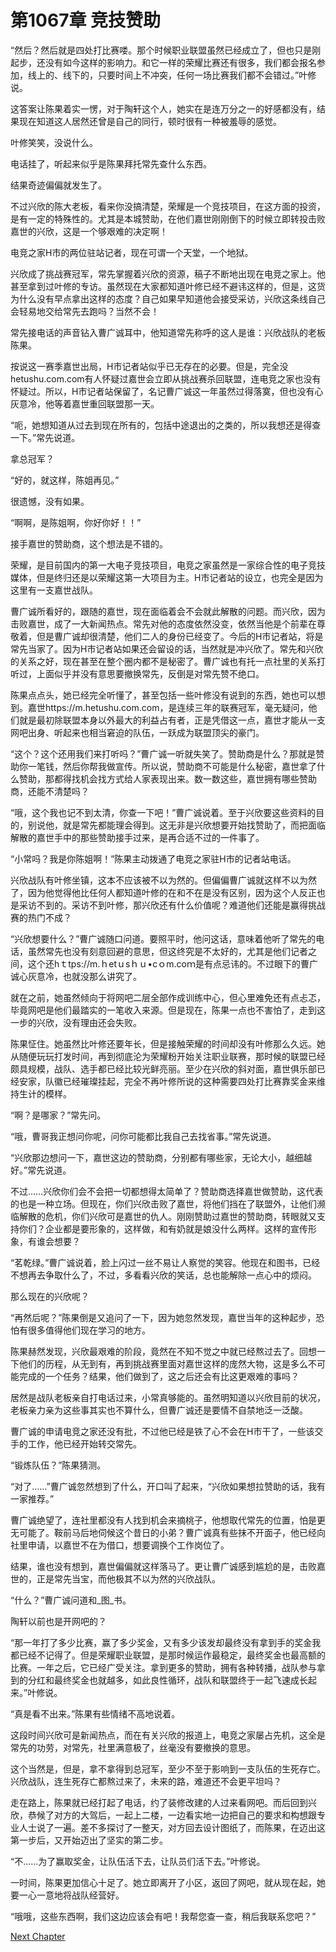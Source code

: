 # 第1067章 竞技赞助

“然后？然后就是四处打比赛喽。那个时候职业联盟虽然已经成立了，但也只是刚起步，还没有如今这样的影响力。和它一样的荣耀比赛还有很多，我们都会报名参加，线上的、线下的，只要时间上不冲突，任何一场比赛我们都不会错过。”叶修说。

这答案让陈果着实一愣，对于陶轩这个人，她实在是连万分之一的好感都没有，结果现在知道这人居然还曾是自己的同行，顿时很有一种被羞辱的感觉。

叶修笑笑，没说什么。

电话挂了，听起来似乎是陈果拜托常先查什么东西。

结果奇迹偏偏就发生了。

不过兴欣的陈大老板，看来你没搞清楚，荣耀是一个竞技项目，在这方面的投资，是有一定的特殊性的。尤其是本城赞助，在他们嘉世刚刚倒下的时候立即转投击败嘉世的兴欣，这是一个够艰难的决定啊！

电竞之家H市的两位驻站记者，现在可谓一个天堂，一个地狱。

兴欣成了挑战赛冠军，常先掌握着兴欣的资源，稿子不断地出现在电竞之家上。他甚至拿到过叶修的专访。虽然现在大家都知道叶修已经不避讳这样的，但是，这货为什么没有早点拿出这样的态度？自己如果早知道他会接受采访，兴欣这条线自己会轻易地交给常先去跑吗？当然不会！

常先接电话的声音钻入曹广诚耳中，他知道常先称呼的这人是谁：兴欣战队的老板陈果。

按说这一赛季嘉世出局，H市记者站似乎已无存在的必要。但是，完全没hetushu.com.com有人怀疑过嘉世会立即从挑战赛杀回联盟，连电竞之家也没有怀疑过。所以，H市记者站保留了，名记曹广诚这一年虽然过得落寞，但也没有心灰意冷，他等着嘉世重回联盟那一天。

“呃，她想知道从过去到现在所有的，包括中途退出的之类的，所以我想还是得查一下。”常先说道。

拿总冠军？

“好的，就这样，陈姐再见。”

很遗憾，没有如果。

“啊啊，是陈姐啊，你好你好！！”

接手嘉世的赞助商，这个想法是不错的。

荣耀，是目前国内的第一大电子竞技项目，电竞之家虽然是一家综合性的电子竞技媒体，但是终归还是以荣耀这第一大项目为主。H市记者站的设立，也完全是因为这里有一支嘉世战队。

曹广诚所看好的，跟随的嘉世，现在面临着会不会就此解散的问题。而兴欣，因为击败嘉世，成了一大新闻热点。常先对他的态度依然没变，依然当他是个前辈在尊敬着，但是曹广诚却很清楚，他们二人的身份已经变了。今后的H市记者站，将是常先当家了。因为H市记者站如果还会留设的话，当然就是冲兴欣了。常先和兴欣的关系之好，现在甚至在整个圈内都不是秘密了。曹广诚也有托一点社里的关系打听过，上面似乎并没有意思要撤换常先，反倒是对常先赞不绝口。

陈果点点头，她已经完全听懂了，甚至包括一些叶修没有说到的东西，她也可以想到。嘉世https://m.hetushu.com.com，是连续三年的联赛冠军，毫无疑问，他们就是最初除联盟本身以外最大的利益占有者，正是凭借这一点，嘉世才能从一支网吧出身、听起来也相当窘迫的队伍，一跃成为联盟顶尖的豪门。

“这个？这个还用我们来打听吗？”曹广诚一听就失笑了。赞助商是什么？那就是赞助你一笔钱，然后你帮我做宣传。所以说，赞助商不可能是什么秘密，嘉世拿了什么赞助，那都得找机会找方式给人家表现出来。数一数这些，嘉世拥有哪些赞助商，还能不清楚吗？

“哦，这个我也记不到太清，你查一下吧！”曹广诚说着。至于兴欣要这些资料的目的，别说他，就是常先都能理会得到。这无非是兴欣想要开始找赞助了，而把面临解散的嘉世手中的那些赞助接手过来，是再合适不过的一件事了。

“小常吗？我是你陈姐啊！”陈果主动拨通了电竞之家驻H市的记者站电话。

兴欣战队有叶修坐镇，这本不应该被不以为然的。但偏偏曹广诚就这样不以为然了，因为他觉得他比任何人都知道叶修的在和不在是没有区别，因为这个人反正也是采访不到的。采访不到叶修，那兴欣还有什么价值呢？难道他们还能是赢得挑战赛的热门不成？

“兴欣想要什么？”曹广诚随口问道。要照平时，他问这话，意味着他听了常先的电话，虽然常先也没有刻意回避的意思，但这终究是不太好的，尤其是他们记者之间，这个还hｔtps://m.ｈetｕsｈｕ•cｏm.coｍ是有点忌讳的。不过眼下的曹广诚心灰意冷，也就没那么讲究了。

就在之前，她虽然倾向于将网吧二层全部作成训练中心，但心里难免还有点忐忑，毕竟网吧是他们最踏实的一笔收入来源。但是现在，陈果一点也不害怕了，走到这一步的兴欣，没有理由还会失败。

陈果怔住。她虽然比叶修还要年长，但是接触荣耀的时间却没有叶修那么久远。她从随便玩玩打发时间，再到彻底沦为荣耀粉开始关注职业联赛，那时候的联盟已经颇具规模，战队、选手都已经比较光鲜亮丽。至少在兴欣的斜对面，嘉世俱乐部已经安家，队徽已经璀璨挂起，完全不再叶修所说的这种需要四处打比赛靠奖金来维持生计的模样。

“啊？是哪家？”常先问。

“哦，曹哥我正想问你呢，问你可能都比我自己去找省事。”常先说道。

“兴欣那边想问一下，嘉世这边的赞助商，分别都有哪些家，无论大小，越细越好。”常先说道。

不过……兴欣你们会不会把一切都想得太简单了？赞助商选择嘉世做赞助，这代表的也是一种立场。但现在，你们兴欣击败了嘉世，将他们挡在了联盟外，让他们濒临解散的危机，你们兴欣可是嘉世的仇人。刚刚赞助过嘉世的赞助商，转眼就又支持你们？企业都是要形象的，这样做，和有奶就是娘没什么两样。这样的宣传形象，有谁会想要？

“茗乾绿。”曹广诚说着，脸上闪过一丝不易让人察觉的笑容。他现在和图书，已经不想再去争取什么了，不过，多看看兴欣的笑话，总也能解除一点心中的烦闷。

那么现在的兴欣呢？

“再然后呢？”陈果倒是又追问了一下，因为她忽然发现，嘉世当年的这种起步，恐怕有很多值得他们现在学习的地方。

陈果赫然发现，兴欣最艰难的阶段，竟然在不知不觉之中就已经熬过去了。回想一下他们的历程，从无到有，再到挑战赛里面对嘉世这样的庞然大物，这是多么不可能完成的一个任务？结果，他们做到了，这之后还会有比这更艰难的事吗？

居然是战队老板亲自打电话过来，小常真够能的。虽然明知道以兴欣目前的状况，老板亲力亲为这些事其实也不算什么，但曹广诚还是要情不自禁地泛一泛酸。

曹广诚的申请电竞之家还没有批，不过他已经是铁了心不会在H市干了，一些该交手的工作，他已经开始转交常先。

“锻炼队伍？”陈果猜测。

“对了……”曹广诚忽然想到了什么，开口叫了起来，“兴欣如果想拉赞助的话，我有一家推荐。”

曹广诚绝望了，连社里都没有人找到机会来摘桃子，他想取代常先的位置，怕是更无可能了。鞍前马后地伺候这个昔日的小弟？曹广诚真有些抹不开面子，他已经向社里申请，以嘉世不在为借口，想要调换个工作岗位了。

结果，谁也没有想到，嘉世偏偏就这样落马了。更让曹广诚感到尴尬的是，击败嘉世的，正是常先当宝，而他极其不以为然的兴欣战队。

“什么？”曹广诚问道和_图_书。

陶轩以前也是开网吧的？

“那一年打了多少比赛，赢了多少奖金，又有多少该发却最终没有拿到手的奖金我都已经不记得了。但是荣耀职业联盟，是那时候运作最稳定，最终奖金也最高额的比赛。一年之后，它已经广受关注。拿到更多的赞助，拥有各种转播，战队参与拿到的分红和最终奖金也就越多，如此良性循环，战队和联盟终于一起飞速成长起来。”叶修说。

“真是看不出来。”陈果有些情绪不高地说着。

这段时间兴欣可是新闻热点，而在有关兴欣的报道上，电竞之家屡占先机，这全是常先的功劳，对常先，社里满意极了，丝毫没有要撤换的意思。

这个当然是，但是，拿不拿得到总冠军，至少不至于影响到一支队伍的生死存亡。兴欣战队，连生死存亡都熬过来了，未来的路，难道还不会更平坦吗？

走在路上，陈果就已经打起了电话，约了装修改建的人过来看网吧。而后回到兴欣，恭候了对方的大驾后，一起上二楼，一边看实地一边把自己的要求和构想跟专业人士说了一遍。差不多探讨了一整天，对方回去设计图纸了，而陈果，在迈出这第一步后，又开始迈出了坚实的第二步。

“不……为了赢取奖金，让队伍活下去，让队员们活下去。”叶修说。

一时间，陈果更加信心十足了。她立即离开了小区，返回了网吧，就从现在起，她要一心一意地将战队经营好。

“哦哦，这些东西啊，我们这边应该会有吧！我帮您查一查，稍后我联系您吧？”



[Next Chapter](%E7%AC%AC1068%E7%AB%A0%20%E8%8C%97%E4%B9%BE%E7%BB%BF%E7%9A%84%E8%B5%9E%E5%8A%A9.md)